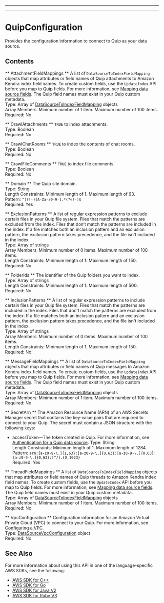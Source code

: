 --------

--------

# QuipConfiguration<a name="API_QuipConfiguration"></a>

Provides the configuration information to connect to Quip as your data source\.

## Contents<a name="API_QuipConfiguration_Contents"></a>

 ** AttachmentFieldMappings **   <a name="Kendra-Type-QuipConfiguration-AttachmentFieldMappings"></a>
A list of `DataSourceToIndexFieldMapping` objects that map attributes or field names of Quip attachments to Amazon Kendra index field names\. To create custom fields, use the `UpdateIndex` API before you map to Quip fields\. For more information, see [Mapping data source fields](https://docs.aws.amazon.com/kendra/latest/dg/field-mapping.html)\. The Quip field names must exist in your Quip custom metadata\.  
Type: Array of [DataSourceToIndexFieldMapping](API_DataSourceToIndexFieldMapping.md) objects  
Array Members: Minimum number of 1 item\. Maximum number of 100 items\.  
Required: No

 ** CrawlAttachments **   <a name="Kendra-Type-QuipConfiguration-CrawlAttachments"></a>
 `TRUE` to index attachments\.  
Type: Boolean  
Required: No

 ** CrawlChatRooms **   <a name="Kendra-Type-QuipConfiguration-CrawlChatRooms"></a>
 `TRUE` to index the contents of chat rooms\.  
Type: Boolean  
Required: No

 ** CrawlFileComments **   <a name="Kendra-Type-QuipConfiguration-CrawlFileComments"></a>
 `TRUE` to index file comments\.  
Type: Boolean  
Required: No

 ** Domain **   <a name="Kendra-Type-QuipConfiguration-Domain"></a>
The Quip site domain\.  
Type: String  
Length Constraints: Minimum length of 1\. Maximum length of 63\.  
Pattern: `^(?!-)[A-Za-z0-9-].*(?<!-)$`   
Required: Yes

 ** ExclusionPatterns **   <a name="Kendra-Type-QuipConfiguration-ExclusionPatterns"></a>
A list of regular expression patterns to exclude certain files in your Quip file system\. Files that match the patterns are excluded from the index\. Files that don’t match the patterns are included in the index\. If a file matches both an inclusion pattern and an exclusion pattern, the exclusion pattern takes precedence, and the file isn't included in the index\.  
Type: Array of strings  
Array Members: Minimum number of 0 items\. Maximum number of 100 items\.  
Length Constraints: Minimum length of 1\. Maximum length of 150\.  
Required: No

 ** FolderIds **   <a name="Kendra-Type-QuipConfiguration-FolderIds"></a>
The identifier of the Quip folders you want to index\.  
Type: Array of strings  
Length Constraints: Minimum length of 1\. Maximum length of 500\.  
Required: No

 ** InclusionPatterns **   <a name="Kendra-Type-QuipConfiguration-InclusionPatterns"></a>
A list of regular expression patterns to include certain files in your Quip file system\. Files that match the patterns are included in the index\. Files that don't match the patterns are excluded from the index\. If a file matches both an inclusion pattern and an exclusion pattern, the exclusion pattern takes precedence, and the file isn't included in the index\.  
Type: Array of strings  
Array Members: Minimum number of 0 items\. Maximum number of 100 items\.  
Length Constraints: Minimum length of 1\. Maximum length of 150\.  
Required: No

 ** MessageFieldMappings **   <a name="Kendra-Type-QuipConfiguration-MessageFieldMappings"></a>
A list of `DataSourceToIndexFieldMapping` objects that map attributes or field names of Quip messages to Amazon Kendra index field names\. To create custom fields, use the `UpdateIndex` API before you map to Quip fields\. For more information, see [Mapping data source fields](https://docs.aws.amazon.com/kendra/latest/dg/field-mapping.html)\. The Quip field names must exist in your Quip custom metadata\.  
Type: Array of [DataSourceToIndexFieldMapping](API_DataSourceToIndexFieldMapping.md) objects  
Array Members: Minimum number of 1 item\. Maximum number of 100 items\.  
Required: No

 ** SecretArn **   <a name="Kendra-Type-QuipConfiguration-SecretArn"></a>
The Amazon Resource Name \(ARN\) of an AWS Secrets Manager secret that contains the key\-value pairs that are required to connect to your Quip\. The secret must contain a JSON structure with the following keys:  
+ accessToken—The token created in Quip\. For more information, see [Authentication for a Quip data source](https://docs.aws.amazon.com/kendra/latest/dg/data-source-slack.html#quip-authentication)\.
Type: String  
Length Constraints: Minimum length of 1\. Maximum length of 1284\.  
Pattern: `arn:[a-z0-9-\.]{1,63}:[a-z0-9-\.]{0,63}:[a-z0-9-\.]{0,63}:[a-z0-9-\.]{0,63}:[^/].{0,1023}`   
Required: Yes

 ** ThreadFieldMappings **   <a name="Kendra-Type-QuipConfiguration-ThreadFieldMappings"></a>
A list of `DataSourceToIndexFieldMapping` objects that map attributes or field names of Quip threads to Amazon Kendra index field names\. To create custom fields, use the `UpdateIndex` API before you map to Quip fields\. For more information, see [Mapping data source fields](https://docs.aws.amazon.com/kendra/latest/dg/field-mapping.html)\. The Quip field names must exist in your Quip custom metadata\.  
Type: Array of [DataSourceToIndexFieldMapping](API_DataSourceToIndexFieldMapping.md) objects  
Array Members: Minimum number of 1 item\. Maximum number of 100 items\.  
Required: No

 ** VpcConfiguration **   <a name="Kendra-Type-QuipConfiguration-VpcConfiguration"></a>
Configuration information for an Amazon Virtual Private Cloud \(VPC\) to connect to your Quip\. For more information, see [Configuring a VPC](https://docs.aws.amazon.com/kendra/latest/dg/vpc-configuration.html)\.  
Type: [DataSourceVpcConfiguration](API_DataSourceVpcConfiguration.md) object  
Required: No

## See Also<a name="API_QuipConfiguration_SeeAlso"></a>

For more information about using this API in one of the language\-specific AWS SDKs, see the following:
+  [AWS SDK for C\+\+](https://docs.aws.amazon.com/goto/SdkForCpp/kendra-2019-02-03/QuipConfiguration) 
+  [AWS SDK for Go](https://docs.aws.amazon.com/goto/SdkForGoV1/kendra-2019-02-03/QuipConfiguration) 
+  [AWS SDK for Java V2](https://docs.aws.amazon.com/goto/SdkForJavaV2/kendra-2019-02-03/QuipConfiguration) 
+  [AWS SDK for Ruby V3](https://docs.aws.amazon.com/goto/SdkForRubyV3/kendra-2019-02-03/QuipConfiguration) 